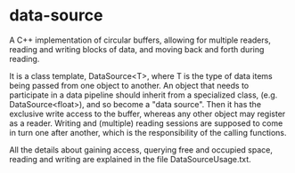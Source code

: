 # data-source
A C++ implementation of circular buffers, allowing for multiple readers, reading
and writing blocks of data, and moving back and forth during reading.

It is a class template, DataSource\<T\>, where T is the type of data items being
passed from one object to another. An object that needs to participate in a data
pipeline should inherit from a specialized class, (e.g. DataSource\<float\>),
and so become a "data source". Then it has the exclusive write access to the buffer,
whereas any other object may register as a reader. Writing and (multiple) reading
sessions are supposed to come in turn one after another, which is the responsibility
of the calling functions. 

All the details about gaining access, querying free and occupied space, reading 
and writing are explained in the file DataSourceUsage.txt.
